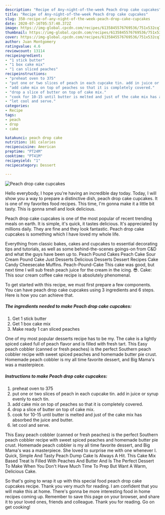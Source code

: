 ```yaml
---
description: "Recipe of Any-night-of-the-week Peach drop cake cupcakes"
title: "Recipe of Any-night-of-the-week Peach drop cake cupcakes"
slug: 350-recipe-of-any-night-of-the-week-peach-drop-cake-cupcakes
date: 2020-07-16T05:57:40.372Z
image: https://img-global.cpcdn.com/recipes/6135845576769536/751x532cq70/peach-drop-cake-cupcakes-recipe-main-photo.jpg
thumbnail: https://img-global.cpcdn.com/recipes/6135845576769536/751x532cq70/peach-drop-cake-cupcakes-recipe-main-photo.jpg
cover: https://img-global.cpcdn.com/recipes/6135845576769536/751x532cq70/peach-drop-cake-cupcakes-recipe-main-photo.jpg
author: Juan Montgomery
ratingvalue: 4.6
reviewcount: 13114
recipeingredient:
- "1 stick butter"
- "1 box cake mix"
- "1 can sliced peaches"
recipeinstructions:
- "preheat oven to 375"
- "put one or two slices of peach in each cupcake tin. add in juice or syrup evenly to each tin."
- "add cake mix on top of peaches so that it is completely covered."
- "drop a slice of butter on top of cake mix."
- "cook for 10-15 until butter is melted and just of the cake mix has absorbed the juice and butter."
- "let cool and serve."
categories:
- Recipe
tags:
- peach
- drop
- cake

katakunci: peach drop cake 
nutrition: 181 calories
recipecuisine: American
preptime: "PT24M"
cooktime: "PT41M"
recipeyield: "1"
recipecategory: Dessert

---
```



![Peach drop cake cupcakes](https://img-global.cpcdn.com/recipes/6135845576769536/751x532cq70/peach-drop-cake-cupcakes-recipe-main-photo.jpg)

Hello everybody, I hope you're having an incredible day today. Today, I will show you a way to prepare a distinctive dish, peach drop cake cupcakes. It is one of my favorites food recipes. This time, I'm gonna make it a little bit tasty. This is gonna smell and look delicious.

Peach drop cake cupcakes is one of the most popular of recent trending meals on earth. It is simple, it's quick, it tastes delicious. It's appreciated by millions daily. They are fine and they look fantastic. Peach drop cake cupcakes is something which I have loved my whole life.

Everything from classic bakes, cakes and cupcakes to essential decorating tips and tutorials, as well as some behind-the-scenes goings-on from C&amp;D and what the guys have been up to. Peach Pound Cakes Peach Cake Sour Cream Pound Cake Just Desserts Delicious Desserts Dessert Recipes Cake Candy Cheesecake Muffins. Peach-Pound-Cake This cake was good, but next time I will sub fresh peach juice for the cream in the icing. 😎. Cake: This sour cream coffee cake recipe is absolutely phenomenal.


To get started with this recipe, we must first prepare a few components. You can have peach drop cake cupcakes using 3 ingredients and 6 steps. Here is how you can achieve that.

<!--inarticleads1-->

##### The ingredients needed to make Peach drop cake cupcakes:

1. Get 1 stick butter
1. Get 1 box cake mix
1. Make ready 1 can sliced peaches


One of my most popular desserts recipe has to be my. The cake is a lightly spiced caked full of peach flavor and is filled with fresh tart. This Easy peach cobbler (canned or fresh peaches) is the perfect Southern peach cobbler recipe with sweet spiced peaches and homemade butter pie crust. Homemade peach cobbler is my all time favorite dessert, and Big Mama&#39;s was a masterpiece. 

<!--inarticleads2-->

##### Instructions to make Peach drop cake cupcakes:

1. preheat oven to 375
1. put one or two slices of peach in each cupcake tin. add in juice or syrup evenly to each tin.
1. add cake mix on top of peaches so that it is completely covered.
1. drop a slice of butter on top of cake mix.
1. cook for 10-15 until butter is melted and just of the cake mix has absorbed the juice and butter.
1. let cool and serve.


This Easy peach cobbler (canned or fresh peaches) is the perfect Southern peach cobbler recipe with sweet spiced peaches and homemade butter pie crust. Homemade peach cobbler is my all time favorite dessert, and Big Mama&#39;s was a masterpiece. She loved to surprise me with one whenever I. Quick, Simple And Tasty Peach Dump Cake Is Always A Hit. This Cake Mix Based Treat Is Filled With Peaches And Butter And Is The Perfect Dessert To Make When You Don&#39;t Have Much Time To Prep But Want A Warm, Delicious Cake. 

So that's going to wrap it up with this special food peach drop cake cupcakes recipe. Thank you very much for reading. I am confident that you will make this at home. There's gonna be more interesting food in home recipes coming up. Remember to save this page on your browser, and share it to your loved ones, friends and colleague. Thank you for reading. Go on get cooking!

